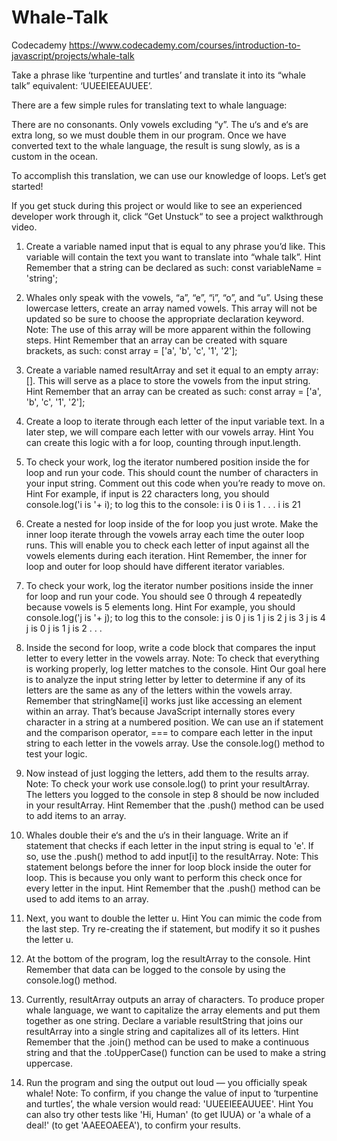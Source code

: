 # Whale-Talk
Codecademy https://www.codecademy.com/courses/introduction-to-javascript/projects/whale-talk

Take a phrase like ‘turpentine and turtles’ and translate it into its “whale talk” equivalent: ‘UUEEIEEAUUEE’.

There are a few simple rules for translating text to whale language:

There are no consonants. Only vowels excluding “y”.
The u‘s and e‘s are extra long, so we must double them in our program.
Once we have converted text to the whale language, the result is sung slowly, as is a custom in the ocean.

To accomplish this translation, we can use our knowledge of loops. Let’s get started!

If you get stuck during this project or would like to see an experienced developer work through it, click “Get Unstuck“ to see a project walkthrough video.



1. Create a variable named input that is equal to any phrase you’d like. This variable will contain the text you want to translate into “whale talk”.
Hint Remember that a string can be declared as such:
const variableName = 'string';

2. Whales only speak with the vowels, “a”, “e”, “i”, “o”, and “u”. Using these lowercase letters, create an array named vowels. This array will not be updated so be sure to choose the appropriate declaration keyword.
Note: The use of this array will be more apparent within the following steps.
Hint Remember that an array can be created with square brackets, as such:
const array = ['a', 'b', 'c', '1', '2'];

3. Create a variable named resultArray and set it equal to an empty array: []. This will serve as a place to store the vowels from the input string.
Hint Remember that an array can be created as such:
const array = ['a', 'b', 'c', '1', '2'];

4. Create a loop to iterate through each letter of the input variable text. In a later step, we will compare each letter with our vowels array.
Hint You can create this logic with a for loop, counting through input.length.

5. To check your work, log the iterator numbered position inside the for loop and run your code. This should count the number of characters in your input string.
Comment out this code when you’re ready to move on.
Hint For example, if input is 22 characters long, you should
console.log('i is '+ i);
to log this to the console:
i is 0
i is 1
.
.
.
i is 21

6. Create a nested for loop inside of the for loop you just wrote. Make the inner loop iterate through the vowels array each time the outer loop runs.
This will enable you to check each letter of input against all the vowels elements during each iteration.
Hint Remember, the inner for loop and outer for loop should have different iterator variables.

7. To check your work, log the iterator number positions inside the inner for loop and run your code. You should see 0 through 4 repeatedly because vowels is 5 elements long.
Hint For example, you should
console.log('j is '+ j);
to log this to the console:
j is 0
j is 1
j is 2
j is 3
j is 4
j is 0
j is 1
j is 2
.
.
.

8. Inside the second for loop, write a code block that compares the input letter to every letter in the vowels array.
Note: To check that everything is working properly, log letter matches to the console.
Hint Our goal here is to analyze the input string letter by letter to determine if any of its letters are the same as any of the letters within the vowels array.
Remember that stringName[i] works just like accessing an element within an array. That’s because JavaScript internally stores every character in a string at a numbered position.
We can use an if statement and the comparison operator, === to compare each letter in the input string to each letter in the vowels array. Use the console.log() method to test your logic.

9. Now instead of just logging the letters, add them to the results array.
Note: To check your work use console.log() to print your resultArray. The letters you logged to the console in step 8 should be now included in your resultArray.
Hint Remember that the .push() method can be used to add items to an array.

10. Whales double their e‘s and the u‘s in their language.
Write an if statement that checks if each letter in the input string is equal to 'e'. If so, use the .push() method to add input[i] to the resultArray.
Note: This statement belongs before the inner for loop block inside the outer for loop. This is because you only want to perform this check once for every letter in the input.
Hint Remember that the .push() method can be used to add items to an array.

11. Next, you want to double the letter u.
Hint You can mimic the code from the last step. Try re-creating the if statement, but modify it so it pushes the letter u.

12. At the bottom of the program, log the resultArray to the console.
Hint Remember that data can be logged to the console by using the console.log() method.

13. Currently, resultArray outputs an array of characters. To produce proper whale language, we want to capitalize the array elements and put them together as one string.
Declare a variable resultString that joins our resultArray into a single string and capitalizes all of its letters.
Hint Remember that the .join() method can be used to make a continuous string and that the .toUpperCase() function can be used to make a string uppercase.

14. Run the program and sing the output out loud — you officially speak whale!
Note: To confirm, if you change the value of input to ‘turpentine and turtles’, the whale version would read: 'UUEEIEEAUUEE'.
Hint You can also try other tests like 'Hi, Human' (to get IUUA) or 'a whale of a deal!' (to get 'AAEEOAEEA'), to confirm your results.
